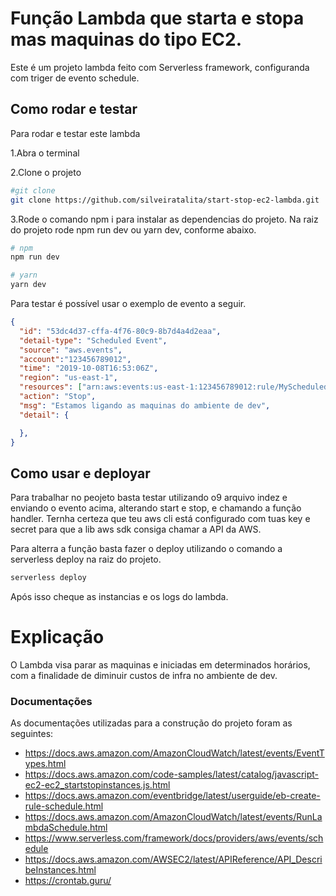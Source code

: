 # Função Lambda que starta e stopa mas maquinas do tipo EC2.
Este é um projeto lambda feito com Serverless framework, configuranda com triger de evento schedule.

## Como rodar e testar

Para rodar e testar este lambda

1.Abra o terminal

2.Clone o projeto
```bash
#git clone
git clone https://github.com/silveiratalita/start-stop-ec2-lambda.git

```

3.Rode o comando npm i para instalar as dependencias do projeto. Na raiz do projeto rode npm run dev ou yarn dev, conforme abaixo.

```bash
# npm
npm run dev

# yarn
yarn dev
```
Para testar é possível usar o exemplo de evento a seguir.
```json
{
  "id": "53dc4d37-cffa-4f76-80c9-8b7d4a4d2eaa",
  "detail-type": "Scheduled Event",
  "source": "aws.events",
  "account":"123456789012",
  "time": "2019-10-08T16:53:06Z",
  "region": "us-east-1",
  "resources": ["arn:aws:events:us-east-1:123456789012:rule/MyScheduledRule"],
  "action": "Stop",
  "msg": "Estamos ligando as maquinas do ambiente de dev",
  "detail": {

  },
}
```

## Como usar e deployar

Para trabalhar no peojeto basta testar utilizando o9 arquivo indez e enviando o evento acima, alterando start e stop, e chamando a função handler.
Ternha certeza que teu aws cli está configurado com tuas key e secret para que a lib aws sdk consiga chamar a API da AWS.

Para alterra a função basta fazer o deploy utilizando o comando a serverless deploy na raiz do projeto.
```bash
serverless deploy
```
Após isso cheque as instancias e os logs do lambda.


# Explicação

O Lambda visa parar as maquinas e iniciadas em determinados horários, com a finalidade de diminuir custos de infra no ambiente de dev.

### Documentações

As documentações utilizadas para a construção do projeto foram as seguintes:
- https://docs.aws.amazon.com/AmazonCloudWatch/latest/events/EventTypes.html
- https://docs.aws.amazon.com/code-samples/latest/catalog/javascript-ec2-ec2_startstopinstances.js.html
- https://docs.aws.amazon.com/eventbridge/latest/userguide/eb-create-rule-schedule.html
- https://docs.aws.amazon.com/AmazonCloudWatch/latest/events/RunLambdaSchedule.html
- https://www.serverless.com/framework/docs/providers/aws/events/schedule
- https://docs.aws.amazon.com/AWSEC2/latest/APIReference/API_DescribeInstances.html
- https://crontab.guru/
